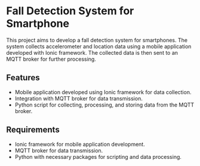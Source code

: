 # Fall Detection System for Smartphone

This project aims to develop a fall detection system for smartphones. The system collects accelerometer and location data using a mobile application developed with Ionic framework. The collected data is then sent to an MQTT broker for further processing.

## Features

- Mobile application developed using Ionic framework for data collection.
- Integration with MQTT broker for data transmission.
- Python script for collecting, processing, and storing data from the MQTT broker.

## Requirements

- Ionic framework for mobile application development.
- MQTT broker for data transmission.
- Python with necessary packages for scripting and data processing.
